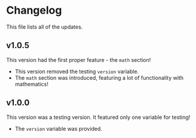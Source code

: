 # Changelog

This file lists all of the updates.

## v1.0.5

This version had the first proper feature - the `math` section!

-   This version removed the testing `version` variable.
-   The `math` section was introduced, featuring a lot of functionality with mathematics!

## v1.0.0

This version was a testing version. It featured only one variable for testing!

-   The `version` variable was provided.
